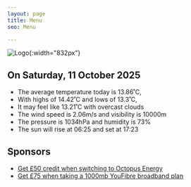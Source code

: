 ```yaml
---
layout: page
title: Menu
seo: Menu

---
```


![Logo](/images/logo.jpg){:width="832px"}

<!-- weather_marker starts -->
## On Saturday, 11 October 2025

- The average temperature today is 13.86˚C,
- With highs of 14.42˚C and lows of 13.3˚C,
- It may feel like 13.21˚C with overcast clouds
- The wind speed is 2.06m/s and visibility is 10000m
- The pressure is 1034hPa and humidity is 73%
- The sun will rise at 06:25 and set at 17:23

<!-- weather_marker ends -->

## Sponsors

- [Get £50 credit when switching to Octopus Energy](https://bit.ly/3oD1nnS)
- [Get £75 when taking a 1000mb YouFibre broadband plan](https://aklam.io/91zWhU?)
